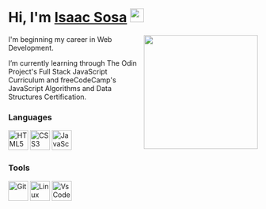 
# Hi, I'm [Isaac Sosa](https://www.linkedin.com/in/isaac-de-jesus-sosa-971512212/) <img src="https://user-images.githubusercontent.com/1303154/88677602-1635ba80-d120-11ea-84d8-d263ba5fc3c0.gif" width="28px" />

<img align="right" width="230"  src="https://media.giphy.com/media/5eLDrEaRGHegx2FeF2/giphy.gif">

I'm beginning my career in Web Development.

I’m currently learning through The Odin Project's Full Stack JavaScript Curriculum and freeCodeCamp's JavaScript Algorithms and Data Structures Certification.

### Languages
<img src="https://cdn.jsdelivr.net/gh/devicons/devicon/icons/html5/html5-original.svg" width="40" height="40" title="HTML5" alt="HTML5"/> <img src="https://cdn.jsdelivr.net/gh/devicons/devicon/icons/css3/css3-original.svg"  width="40" height="40" title="CSS3" alt="CSS3"> <img src="https://cdn.jsdelivr.net/gh/devicons/devicon/icons/javascript/javascript-original.svg" width="40" height="40" title="JavaScript" alt="JavaScript" />

### Tools
<img src="https://cdn.jsdelivr.net/gh/devicons/devicon/icons/git/git-original.svg" width="40" height="40" title="Git" alt="Git"/> <img src="https://cdn.jsdelivr.net/gh/devicons/devicon/icons/ubuntu/ubuntu-plain.svg" width="40" height="40" title="Linux Ubuntu" alt="Linux Ubuntu"/> <img src="https://cdn.jsdelivr.net/gh/devicons/devicon/icons/vscode/vscode-original.svg" width="40" height="40" title="Visual Studio Code" alt="Vs Code"/>


